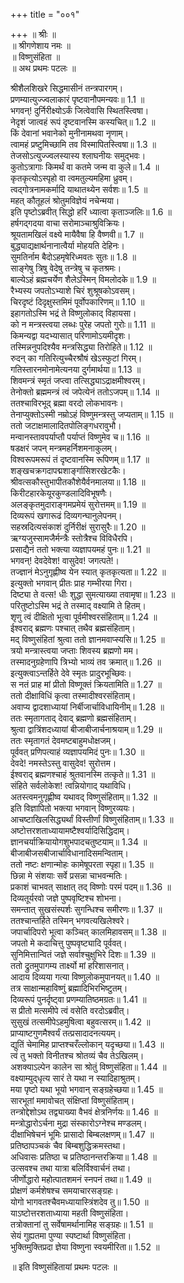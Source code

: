 +++
title = "००१"

+++
॥ श्रीः ॥  
॥ श्रीगणेशाय नमः ॥  
॥ विष्णुसंहिता ॥  
॥ अथ प्रथमः पटलः ॥  
  
श्रीशैलशिखरे सिद्धमासीनं तन्त्रपारगम्।  
प्रणम्यात्युज्ज्वलाकारं पृष्टवानौपमन्यवः॥ 1.1 ॥  
भगवन्! दुर्निरीक्ष्योऽर्कं जित्वेवासि स्थितस्त्विषा।  
नेदृशं जात्वहं रूपं दृष्टवानस्मि कस्यचित्॥ 1.2 ॥  
किं देवानां भवानेको मुनीनामथवा नृणाम्।  
त्वामहं प्रष्टुमिच्छामि तव विस्मापितस्त्विषा॥ 1.3 ॥  
तेजसोऽत्युज्ज्वलस्यास्य श्लाघनीयः समुद्भवः।  
कुतोऽत्रागाः किमर्थं वा कतमे जन्म वा कुले॥ 1.4 ॥  
कृतकृत्योऽस्पृहो वा त्वमतुल्यमहिमा ध्रुवम्।  
त्वद्गोत्रनामकर्मादि याथातथ्येन सर्वशः॥ 1.5 ॥  
महत् कौतूहलं श्रोतुमविज्ञेयं नचेन्मया।  
इति पृष्टोऽब्रवीत् सिद्धो हरिं ध्यात्वा कृताञ्जलिः॥ 1.6 ॥  
हर्षगद्गदया वाचा सरोमाञ्चाश्रुविक्रियः।  
श्रूयतामखिलं वक्ष्ये मायैवैषा हि वैष्णवी॥ 1.7 ॥  
बुद्ध्याद्यक्षार्थनानात्वैर्या मोहयति देहिनः।  
सुमतिर्नाम बैदोऽहमृषेरिध्मवतः सुतः॥ 1.8 ॥  
साङ्गेषु त्रिषु वेदेषु तन्त्रेषु च कृतश्रमः।  
बाल्येऽहं ब्रह्मचर्येण शैलेऽस्मिन् विमलोदके॥ 1.9 ॥  
रैभ्यस्य जपतोऽभ्याशे चिरं शुश्रूषकोऽवसम्।  
चिरदृष्टं दिदृक्षुस्तमिमं पूर्वोपकारिणम्॥ 1.10 ॥  
इहागतोऽस्मि भद्रं ते विष्णुलोकाद् विहायसा।  
को न मन्त्रस्त्वया लब्धः पुरेह जपतो गुरोः॥ 1.11 ॥  
किमन्यद्वा यदभ्यासात् परिणामोऽयमीदृशः।  
तस्मिन्ननुपदिश्यैव मन्त्रसिद्ध्या तिरोहिते॥ 1.12 ॥  
रुदन् का गतिरित्युच्चैरश्रौषं खेऽस्फुटां गिरम्।  
गतिस्तारनमोनामेत्यनया दुर्गमार्थया॥ 1.13 ॥  
शिवमन्त्रं स्मृतं जप्त्वा तत्सिद्ध्याऽद्राक्षमीश्वरम्।  
तेनोक्तो ब्रह्ममन्त्रं त्वं जपेत्येनं ततोऽजपम्॥ 1.14 ॥  
ततश्चाविरभूद् ब्रह्मा वरदो लोकभावनः।  
तेनाप्युक्तोऽस्मी नम्रोऽहं विष्णुमन्त्रस्तु जप्यताम्॥ 1.15 ॥  
ततो जटाक्षमालादितपोलिङ्गधरावुभौ।  
मन्वानस्तावपर्याप्तौ पर्याप्तं विष्णुमेव च॥ 1.16 ॥  
षडक्षरं जपन् मन्त्रमहर्निशमनाकुलम्।  
विश्वरूपमरूपं तं दृष्टवानस्मि रूपिणम्॥ 1.17 ॥  
शङ्खचक्रगदापद्मशार्ङ्गासिशरखेटकैः।  
श्रीवत्सकौस्तुभापीतकौशेयैर्वनमालया॥ 1.18 ॥  
किरीटहारकेयूरकुण्डलादिविभूषणैः।  
अलङ्कृतमुदाराङ्गमप्रमेयं सुरोत्तमम्॥ 1.19 ॥  
दिव्यरूपं खगारूढं दिव्यगन्घानुलेपनम्।  
सहस्रदित्यसंकाशं दुर्निरीक्षं सुरासुरैः॥ 1.20 ॥  
ऋग्यजुस्सामजैर्मन्त्रैः स्तोत्रैश्च विविधैरपि।  
प्रसाद्यैनं ततो भक्त्या व्यज्ञापयमहं पुनः॥ 1.21 ॥  
भगवन्! देवदेवेश! वासुदेव! जगत्पते!।  
तज्ज्ञानं मेऽनुगृह्णीष्व येन स्यात् कृतकृत्यता॥ 1.22 ॥  
इत्युक्तो भगवान् प्रीतः प्राह गम्भीरया गिरा।  
दिष्ट्या ते वत्स! धीः शुद्धा सुमत्याख्या तवामृषा॥ 1.23 ॥  
परितुष्टोऽस्मि भद्रं ते तस्माद् वक्ष्यामि ते हितम्।  
शृणु त्वं दीक्षितो भूत्वा पूर्वमीश्वरसंहिताम्॥ 1.24 ॥  
ईश्वराद् ब्रह्मणः पश्चात् तथैव ब्रह्मसंहिताम्।  
मद् विष्णुसंहितां श्रुत्वा ततो ज्ञानमवाप्स्यसि॥ 1.25 ॥  
त्रयो मन्त्रास्त्वया जप्ताः शिवस्य ब्रह्मणो मम।  
तस्मादनुग्रहेणापि त्रिभ्यो भाव्यं तव क्रमात्॥ 1.26 ॥  
इत्युक्त्वाऽन्तर्हिते देवे स्मृतः प्रादुरभूच्छिवः।  
स नतं प्राह मां प्रीतो विष्णूक्तं क्रियतामिति॥ 1.27 ॥  
ततो दीक्षाविधिं कृत्वा तस्मादीश्वरसंहिताम्।  
अवाप्य द्वादशाध्यायां निर्बीजार्चाविधायिनीम्॥ 1.28 ॥  
ततः स्मृतागताद् देवाद् ब्रह्मणो ब्रह्मसंहिताम्।  
श्रुत्वा द्वात्रिंशदध्यायां बीजाबीजार्चनाश्रयाम्॥ 1.29 ॥  
ततः स्मृतागतं देवमष्टबाहुमधोक्षजम्।  
पूर्ववत् प्रणिपत्याहं व्यज्ञापयमिदं पुनः॥ 1.30 ॥  
देवदे! नमस्तेऽस्तु वासुदेव! सुरोत्तम।  
ईश्वराद् ब्रह्मणश्चाहं श्रुतवानस्मि तत्कृते॥ 1.31 ॥  
संहिते सर्वलोकेश! त्वन्नियोगाद् यथाविधि।  
अतस्त्वमनुगृह्णीष्व यथावद् विष्णुसंहिताम्॥ 1.32 ॥  
इति विज्ञापितो भक्त्या भगवान् विष्णुरव्ययः।  
आचष्टाखिलसिद्ध्यर्थां विस्तीर्णां विष्णुसंहिताम्॥ 1.33 ॥  
अष्टोत्तरशताध्यायामष्टैश्वर्यादिसिद्धिदाम्।  
ज्ञानचर्याक्रियायोगशुभपादचतुष्टयाम्॥ 1.34 ॥  
बीजाबीजसबीजार्चाविधानादिसमन्विताम्।  
ततो नष्टः क्षणान्मोहः कामेषूपरता स्पृहा॥ 1.35 ॥  
छिन्ना मे संशयाः सर्वे प्रसन्ना चाभवन्मतिः।  
प्रकाशं चाभवत् साक्षात् तद् विष्णोः परमं पदम्॥ 1.36 ॥  
दिव्यतूर्यरवो जज्ञे पुष्पवृष्टिश्च शोभना।  
समन्तात् सुखसंस्पर्शः सुगन्धिश्च समीरणः॥ 1.37 ॥  
ततश्चान्तर्हिते तस्मिन् भगवत्यखिलेश्वरे।  
जपार्चादिपरो भूत्वा कञ्चित् कालमिहावसम्॥ 1.38 ॥  
जपतो मे कदाचित्तु पुष्पवृष्ट्यादि पूर्ववत्।  
सुनिमित्तान्वितं जज्ञे सर्वाश्चुक्षुभिरे दिशः॥ 1.39 ॥  
ततो द्रुतमुपागम्य तार्क्ष्यो मां हरिशासनात्।  
आदाय दिव्यया गत्या विष्णुलोकमुपानयत्॥ 1.40 ॥  
तत्र साक्षान्महाविष्णुं ब्रह्मादिभिरभिष्टुतम्।  
दिव्यरूपं पुनर्दृष्ट्वा प्रणम्यातिष्ठमग्रतः॥ 1.41 ॥  
स प्रीतो मत्समीपे त्वं वसेति वरदोऽब्रवीत्।  
सुसुखं तत्समीपेऽहमुषित्वा बहुवत्सरम्॥ 1.42 ॥  
प्राप्याष्टगुणमैश्वर्यं तत्प्रसादादनत्ययम्।  
द्युतिं चेमामिह प्राप्तश्चरँल्लोकान् यदृच्छया॥ 1.43 ॥  
त्वं तु भक्तो विनीतश्च श्रोतव्यं चैव तेऽखिलम्।  
अशक्याऽल्पेन कालेन सा श्रोतुं विष्णुसंहिता॥ 1.44 ॥  
वक्ष्याम्युद्‌धृत्य सारं ते यथा न स्यादिहाश्रुतम्।  
मया पृष्टो यथा भूयो भगवान् सङ्ग्रहेच्छया॥ 1.45 ॥  
सारभूतां ममावोचत् संक्षिप्तां विष्णुसंहिताम्।  
तन्त्रोद्देशोऽथ तद्व्याख्या वैभवं क्षेत्रनिर्णयः॥ 1.46 ॥  
मन्त्रोद्धारोऽर्चना मुद्रा संस्कारोऽग्नेश्च मण्डलम्।  
दीक्षाभिषेचनं भूमिः प्रासादो बिम्बलक्षणम्॥ 1.47 ॥  
प्रतिष्ठापञ्चकं चैव बिम्बशुद्धिक्रमस्तथा।  
अधिवासः प्रतिष्ठा च प्रतिष्ठानन्तरक्रिया॥ 1.48 ॥  
उत्सवश्च तथा यात्रा बलिर्विश्वार्चनं तथा।  
जीर्णोद्धारो महोत्पातशमनं स्नपनं तथा॥ 1.49 ॥  
प्रोक्षणं कर्मशेषश्च समयाचारसङ्ग्रहः।  
योगो भागवतश्चैवमध्यायास्त्रिंशदेव तु॥ 1.50 ॥  
याऽष्टोत्तरशताध्याया महती विष्णुसंहिता।  
तत्रोक्तानां तु सर्वेषामर्थानामिह सङ्ग्रहः॥ 1.51 ॥  
सेयं गुह्यतमा पुण्या स्पष्टार्था विष्णुसंहिता।  
भुक्तिमुक्तिप्रदा ज्ञेया विष्णुना स्वयमीरिता॥ 1.52 ॥  
  
॥ इति विष्णुसंहितायां प्रथमः पटलः ॥